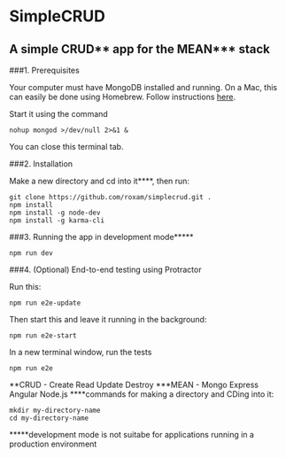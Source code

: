 # SimpleCRUD

## A simple CRUD** app for the MEAN*** stack

###1. Prerequisites

Your computer must have MongoDB installed and running. On a Mac, this can easily be done using Homebrew. 
Follow instructions [here](https://docs.mongodb.com/v3.0/tutorial/install-mongodb-on-os-x/).

Start it using the command
```
nohup mongod >/dev/null 2>&1 &
```
You can close this terminal tab.

###2. Installation

Make a new directory and cd into it****, then run:
```
git clone https://github.com/roxam/simplecrud.git .
npm install
npm install -g node-dev
npm install -g karma-cli
```

###3. Running the app in development mode*****
```
npm run dev
```

###4. (Optional) End-to-end testing using Protractor

Run this:
```
npm run e2e-update
```
Then start this and leave it running in the background:
```
npm run e2e-start
```
In a new terminal window, run the tests
```
npm run e2e
```

**CRUD - Create Read Update Destroy
***MEAN - Mongo Express Angular Node.js
****commands for making a directory and CDing into it:
```
mkdir my-directory-name
cd my-directory-name
```
*****development mode is not suitabe for applications running in a production environment